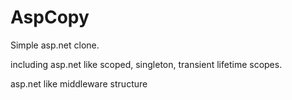 # AspCopy

Simple asp.net clone.

including asp.net like scoped, singleton, transient lifetime scopes.

asp.net like middleware structure

